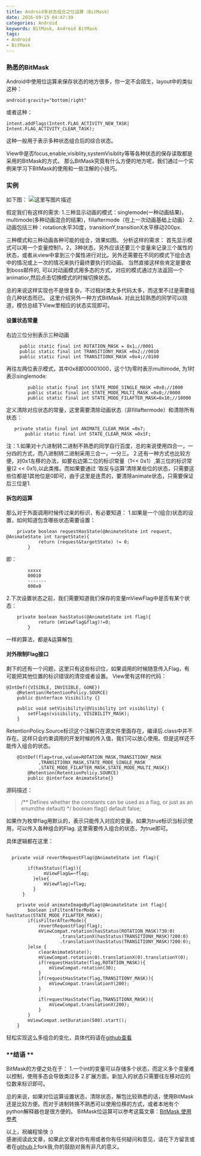 ```yaml
---
title: Android多状态组合之位运算（BitMask）
date: 2016-09-15 04:47:39
categories: Android
keywords: BitMask, Android BitMask
tags:
- Android
- BitMask
---
```


### 熟悉的BitMask

Android中使用位运算来保存状态的地方很多，你一定不会陌生，layout中的类似这种：

```
android:gravity="bottom|right"
```
或者这种：

	intent.addFlags(Intent.FLAG_ACTIVITY_NEW_TASK|
	Intent.FLAG_ACTIVITY_CLEAR_TASK);

这种一般用于表示多种状态组合后的综合状态。
<!--more-->
View中是否focus,enable,visiblity,systemVisiblity等等各种状态的保存读取都是采用的BitMask的方式， 那么BitMask究竟有什么方便的地方呢，我们通过一个实例来学习下BitMask的使用和一些注解的小技巧。

### 实例
如下图：
![这里写图片描述](http://img.blog.csdn.net/20160525142253613)

假定我们有这样的需求:
1.三种显示动画的模式：singlemode(一种动画结果)，multimode(多种动画混合的结果)，fillaftermode（在上一次动画基础上动画）
2.动画包括三种：rotation水平30度，transitionY,transitionX水平移动200px.

三种模式和三种动画各种可能的组合，效果如图。
分析这样的需求：
     首先显示模式可以用一个变量控制1，2，3种状态，另外应该还要三个变量来记录三个属性的状态，或者从view中拿到三个属性进行对比。另外还需要在不同的模式下组合选中的情况或上一次的情况来执行最终要执行的动画。
当然直接这样些肯定是要收到boss邮件的, 可以对动画模式用多态的方式，对应的模式通过方法返回一个animatior,然后点击切换模式的时候切换状态。

总的来说这样实现也不是很复杂，不过相对类太多代码太多，而这里不过是需要组合几种状态而已。
这里介绍另外一种方式BitMask.  对此比较熟悉的同学可以绕道，模仿总结下View里相应的状态实现即可。
#### **设置状态常量**
   右边三位分别表示三种动画

```
     public static final int ROTATION_MASK = 0x1;//0001
     public static final int TRANSITIONY_MASK =0x2;//0010
     public static final int TRANSITIONX_MASK =0x4;//0100
```

   再往左两位表示模式，其中0x8即00001000，这个1为零时表示multimode, 为1时表示singlemode:

```
        public static final int STATE_MODE_SINGLE_MASK =0x8;//1000
        public static final int STATE_MODE_MULTI_MASK =0x0;//0000
        public static final int STATE_MODE_FILAFTER_MASK=0x10;//10000
```

   定义清除对应状态的常量，这里需要清除动画状态（非fillaftermode）和清除所有状态：

```
   private static final int ANIMATE_CLEAR_MASK =0x7;
	   public static final int STATE_CLEAR_MASK =0x1F;
```

注：1.如果对十六进制转二进制不熟悉的同学自行百度，总的来说使用四合一，一分四的方式，而八进制转二进制采用三合一，一分三。
      2.还有一种方式也比较方便，对0x1左移的办法，如要右边第二位的标识常量（1<< 0x1）,第三位的标识常量(2 << 0x1),以此类推。而如果要通过 ‘取反与运算’清除某些位的状态，只需要这些位都是1其他位是0即可，由于这里是连贯的，要清除animate状态，只需要保证后三位是1.

#### **拆包的运算**
那么对于外面调用时候传过来的标识，有必要知道：
1.如果是一个(组合)状态的设置，如何知道包含哪些状态需要设置：

```
	private boolean requestHasState(@AnimateState int request, @AnimateState int targetState){
            return (request&targetState) != 0;
        }
```

即：

```
		xxxxx
		00010
		-------
		000x0
```

2.下次设置状态之前，我们需要知道我们保存的变量mViewFlag中是否有某个状态：

```
	private boolean hasStatus(@AnimateState int flag){
            return (mViewFlag&flag)!=0;
        }
```

一样的算法，都是&运算解包

#### **对外限制Flag接口**

剩下的还有一个问题，这里只有这些标识位，如果调用的时候随意传入Flag，有可能把其他位置的标识错误的清空或者设置。
View里有这样的代码：

```
@IntDef({VISIBLE, INVISIBLE, GONE})
    @Retention(RetentionPolicy.SOURCE)
    public @interface Visibility {}

    public void setVisibility(@Visibility int visibility) {
        setFlags(visibility, VISIBILITY_MASK);
    }  
```

 RetentionPolicy.Source标识这个注解只在源文件里面存在，编译后.class中并不存在。这样只会约束调用的开发时候的传入值，我们可以放心使用。但是这样还不能传入组合的状态。

```
	@IntDef(flag=true,value=ROTATION_MASK,TRANSITIONY_MASK
		    ,TRANSITIONX_MASK,STATE_MODE_SINGLE_MASK
	        ,STATE_MODE_FILAFTER_MASK,STATE_MODE_MULTI_MASK})
        @Retention(RetentionPolicy.SOURCE)
        public @interface AnimateState{}
```

源码描述：

> /** Defines whether the constants can be used as a flag, or just as an
> enum(the default) */
> 		    boolean flag() default false;


如果作为枚举flag用默认的，表示只能传入对应的变量。如果为true标识当标识使用，可以传入各种组合的Flag.  这里需要传入组合的状态，为true即可。

具体逻辑都在这里：

```

  private void revertRequestFlag(@AnimateState int flag){

        if(hasStatus(flag)){
              mViewFlag&=~flag;
          }else{
              mViewFlag|=flag;
          }
      }

    private void animateImageByFlag(@AnimateState int flag){
        boolean isFilterAfterMode = hasStatus(STATE_MODE_FILAFTER_MASK);
        if(isFilterAfterMode){
            revertRequestFlag(flag);
            mViewCompat.rotation(hasStatus(ROTATION_MASK)?30:0)
                    .translationX(hasStatus(TRANSITIONX_MASK)?200:0)
                    .translationY(hasStatus(TRANSITIONY_MASK)?200:0);
        }else {
            clearAnimateState();
            mViewCompat.rotation(0).translationX(0).translationY(0);
            if(requestHasState(flag,ROTATION_MASK)){
                mViewCompat.rotation(30);
            }
            if(requestHasState(flag,TRANSITIONY_MASK)){
                mViewCompat.translationY(200);
            }

            if(requestHasState(flag,TRANSITIONX_MASK)){
                mViewCompat.translationX(200);
            }
        }
        mViewCompat.setDuration(500).start();
    }
```

轻松实现这么多组合的变化，具体代码请在[github查看](https://github.com/jungledroid/AndroidCookie/blob/master/app/src/main/java/com/example/joez/androidcookie/BitmaskActivity.java)

### **结语 **
BitMask的方便之处在于：
1.一个int的变量可以存储多个状态，而定义多个变量难以控制，使用多态会导致类过多
2.扩展方面，新加入的状态只需要往左移对应的位数来标识即可。

总的来说，如果对位运算设置状态，清除状态，解包比较熟悉的话，使用BitMask还是比较方便。而对于进制转换不熟悉可以使用位移的方式，或者本地有个python解释器也是很方便的。
BitMask位运算可以参考这篇文章：[BitMask 使用参考](http://liaohuqiu.net/cn/posts/bitmasp-and-lipo/?utm_source=tuicool&utm_medium=referral)

以上，祝编程愉快 :)<br/>
感谢阅读此文章，如果此文章对你有用或者你有任何疑问和意见，请在下方留言或者在[github](https://github.com/zyongjun)上fork我,你的鼓励对我有非凡的意义。
